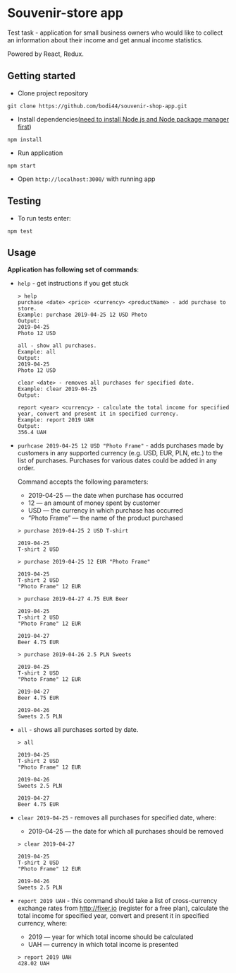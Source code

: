 # Souvenir-store app
Test task - application for small business owners who would like to collect an information about their income and get annual income statistics. <br>

Powered by React, Redux.

## Getting started
- Clone project repository
```
git clone https://github.com/bodi44/souvenir-shop-app.git
```

- Install dependencies([need to install Node.js and Node package manager first](https://nodejs.org/uk/download/))
```
npm install
```

- Run application

```
npm start
```
- Open `http://localhost:3000/` with running app

## Testing
 - To run tests enter:
 ```
 npm test
 ```

## Usage
**Application has following set of commands**:

- `help` - get instructions if you get stuck    
    ```
    > help   
    purchase <date> <price> <currency> <productName> - add purchase to store.
    Example: purchase 2019-04-25 12 USD Photo
    Output:
    2019-04-25
    Photo 12 USD
    
    all - show all purchases.
    Example: all
    Output:
    2019-04-25
    Photo 12 USD
    
    clear <date> - removes all purchases for specified date.
    Example: clear 2019-04-25
    Output:
    
    report <year> <currency> - calculate the total income for specified year, convert and present it in specified currency.
    Example: report 2019 UAH
    Output:
    356.4 UAH
    ```

- `purhcase 2019-04-25 12 USD "Photo Frame"` - adds purchases made by customers in any supported currency (e.g. USD, EUR, PLN, etc.) to the list of purchases.
Purchases for various dates could be added in any order.

  Command accepts the following parameters:<br>
    - 2019-04-25 — the date when purchase has occurred<br>
    - 12 — an amount of money spent by customer<br>
    - USD — the currency in which purchase has occurred<br>
    - “Photo Frame” — the name of the product purchased
    
     ```
     > purchase 2019-04-25 2 USD T-shirt
     
     2019-04-25
     T-shirt 2 USD
     
     > purchase 2019-04-25 12 EUR "Photo Frame"
     
     2019-04-25
     T-shirt 2 USD
     "Photo Frame" 12 EUR
     
     > purchase 2019-04-27 4.75 EUR Beer
     
     2019-04-25
     T-shirt 2 USD
     "Photo Frame" 12 EUR
     
     2019-04-27
     Beer 4.75 EUR
     
     > purchase 2019-04-26 2.5 PLN Sweets
     
     2019-04-25
     T-shirt 2 USD
     "Photo Frame" 12 EUR
     
     2019-04-27
     Beer 4.75 EUR
     
     2019-04-26
     Sweets 2.5 PLN
     ```
    
- `all` - shows all purchases sorted by date.
    ```
    > all
    
    2019-04-25
    T-shirt 2 USD
    "Photo Frame" 12 EUR
    
    2019-04-26
    Sweets 2.5 PLN
    
    2019-04-27
    Beer 4.75 EUR
    ```

- `clear 2019-04-25` -  removes all purchases for specified date, where:   
    - 2019-04-25 — the date for which all purchases should be removed
    
    ```
    > clear 2019-04-27
    
    2019-04-25
    T-shirt 2 USD
    "Photo Frame" 12 EUR
    
    2019-04-26
    Sweets 2.5 PLN
    ```

- `report 2019 UAH` - this command should take a list of cross-currency exchange rates from http://fixer.io (register for a free plan),
 calculate the total income for specified year, convert and present it in specified currency, where:
    - 2019 — year for which total income should be calculated
    - UAH — currency in which total income is presented
    
    ```
    > report 2019 UAH    
    428.02 UAH
    ```